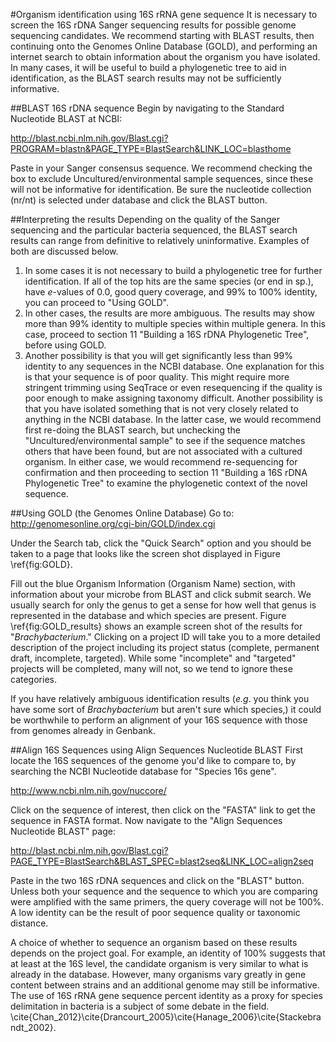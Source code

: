 #Organism identification using 16S rRNA gene sequence
It is necessary to screen the 16S rDNA Sanger sequencing results for possible genome sequencing candidates. We recommend starting with BLAST results, then continuing onto the Genomes Online Database (GOLD), and performing an internet search to obtain information about the organism you have isolated. In many cases, it will be useful to build a phylogenetic tree to aid in identification, as the BLAST search results may not be sufficiently informative.

##BLAST 16S rDNA sequence
Begin by navigating to the Standard Nucleotide BLAST at NCBI:

http://blast.ncbi.nlm.nih.gov/Blast.cgi?PROGRAM=blastn&PAGE_TYPE=BlastSearch&LINK_LOC=blasthome

Paste in your Sanger consensus sequence. We recommend checking the box to exclude Uncultured/environmental sample sequences, since these will not be informative for identification. Be sure the nucleotide collection (nr/nt) is selected under database and click the BLAST button.

##Interpreting the results
Depending on the quality of the Sanger sequencing and the particular bacteria sequenced, the BLAST search results can range from definitive to relatively uninformative. Examples of both are discussed below.

1. In some cases it is not necessary to build a phylogenetic tree for further identification. If all of the top hits are the same species (or end in sp.), have _e_-values of 0.0, good query coverage, and 99% to 100% identity, you can proceed to "Using GOLD".
2. In other cases, the results are more ambiguous. The results may show more than 99% identity to multiple species within multiple genera. In this case, proceed to section 11 "Building a 16S rDNA Phylogenetic Tree", before using GOLD.
3. Another possibility is that you will get significantly less than 99% identity to any sequences in the NCBI database. One explanation for this is that your sequence is of poor quality. This might require more stringent trimming using SeqTrace or even resequencing if the quality is poor enough to make assigning taxonomy difficult. Another possibility is that you have isolated something that is not very closely related to anything in the NCBI database. In the latter case, we would recommend first re-doing the BLAST search, but unchecking the "Uncultured/environmental sample" to see if the sequence matches others that have been found, but are not associated with a cultured organism. In either case, we would recommend re-sequencing for confirmation and then proceeding to section 11 "Building a 16S rDNA Phylogenetic Tree" to examine the phylogenetic context of the novel sequence.

##Using GOLD (the Genomes Online Database)
Go to: http://genomesonline.org/cgi-bin/GOLD/index.cgi

Under the Search tab, click the "Quick Search" option and you should be taken to a page that looks like the screen shot displayed in Figure \ref{fig:GOLD}.

Fill out the blue Organism Information (Organism Name) section, with information about your microbe from BLAST and click submit search. We usually search for only the genus to get a sense for how well that genus is represented in the database and which species are present. Figure \ref{fig:GOLD\_results} shows an example screen shot of the results for "_Brachybacterium_." Clicking on a project ID will take you to a more detailed description of the project including its project status (complete, permanent draft, incomplete, targeted).  While some "incomplete" and "targeted" projects will be completed, many will not, so we tend to ignore these categories.

If you have relatively ambiguous identification results (_e.g_. you think you have some sort of _Brachybacterium_ but aren't sure which species,) it could be worthwhile to perform an alignment of your 16S sequence with those from genomes already in Genbank.

##Align 16S Sequences using Align Sequences Nucleotide BLAST
First locate the 16S sequences of the genome you'd like to compare to, by searching the NCBI Nucleotide database for "Species 16s gene".

http://www.ncbi.nlm.nih.gov/nuccore/

Click on the sequence of interest, then click on the "FASTA" link to get the sequence in FASTA format. Now navigate to the "Align Sequences Nucleotide BLAST" page:

http://blast.ncbi.nlm.nih.gov/Blast.cgi?PAGE_TYPE=BlastSearch&BLAST_SPEC=blast2seq&LINK_LOC=align2seq

Paste in the two 16S rDNA sequences and click on the "BLAST" button. Unless both your sequence and the sequence to which you are comparing were amplified with the same primers, the query coverage will not be 100%. A low identity can be the result of poor sequence quality or taxonomic distance. 

A choice of whether to sequence an organism based on these results depends on the project goal. For example, an identity of 100% suggests that at least at the 16S level, the candidate organism is very similar to what is already in the database. However, many organisms vary greatly in gene content between strains and an additional genome may still be informative. The use of 16S rRNA gene sequence percent identity as a proxy for species delimitation in bacteria is a subject of some debate in the field. \cite{Chan_2012}\cite{Drancourt_2005}\cite{Hanage_2006}\cite{Stackebrandt_2002}.

